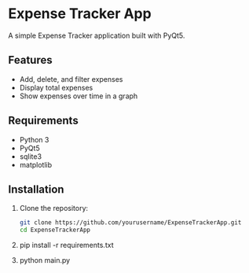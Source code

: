 # Expense Tracker App

A simple Expense Tracker application built with PyQt5.

## Features

- Add, delete, and filter expenses
- Display total expenses
- Show expenses over time in a graph

## Requirements

- Python 3
- PyQt5
- sqlite3
- matplotlib

## Installation

1. Clone the repository:

   ```sh
   git clone https://github.com/yourusername/ExpenseTrackerApp.git
   cd ExpenseTrackerApp

2. pip install -r requirements.txt

3. python main.py
